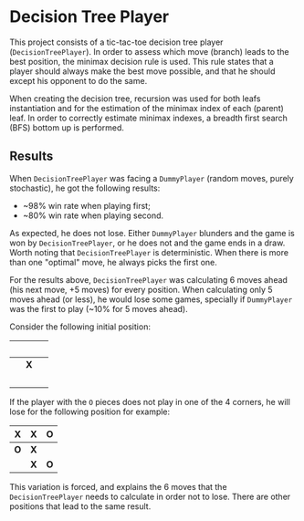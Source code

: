 # Decision Tree Player

This project consists of a tic-tac-toe decision tree player (`DecisionTreePlayer`). In order to assess which move (branch) leads to the best position, the minimax decision rule is used. This rule states that a player should always make the best move possible, and that he should except his opponent to do the same.

When creating the decision tree, recursion was used for both leafs instantiation and for the estimation of the minimax index of each (parent) leaf. In order to correctly estimate minimax indexes, a breadth first search (BFS) bottom up is performed.

## Results

When `DecisionTreePlayer` was facing a `DummyPlayer` (random moves, purely stochastic), he got the following results:

* ~98% win rate when playing first;
* ~80% win rate when playing second.

As expected, he does not lose. Either `DummyPlayer` blunders and the game is won by `DecisionTreePlayer`, or he does not and the game ends in a draw. Worth noting that `DecisionTreePlayer` is deterministic. When there is more than one "optimal" move, he always picks the first one.

For the results above, `DecisionTreePlayer` was calculating 6 moves ahead (his next move, +5 moves) for every position. When calculating only 5 moves ahead (or less), he would lose some games, specially if `DummyPlayer` was the first to play (~10% for 5 moves ahead).

Consider the following initial position:

&nbsp; | &nbsp; | &nbsp;
 :---: | :---:  | :---:
&nbsp; | **X**  | &nbsp;
&nbsp; | &nbsp; | &nbsp;

If the player with the `O` pieces does not play in one of the 4 corners, he will lose for the following position for example:

**X** | **X** | **O**
:---: | :---: | :---:
**O** | **X** |
&nbsp;| **X** | **O**

This variation is forced, and explains the 6 moves that the `DecisionTreePlayer` needs to calculate in order not to lose. There are other positions that lead to the same result.
